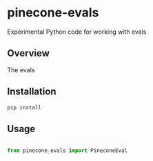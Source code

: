 # pinecone-evals
Experimental Python code for working with evals


## Overview

The evals

## Installation

```bash
pip install 
```

## Usage

```python

from pinecone_evals import PineconeEval

